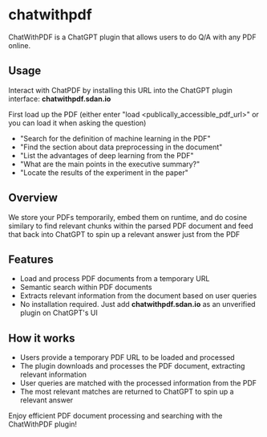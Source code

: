 # chatwithpdf
ChatWithPDF is a ChatGPT plugin that allows users to do Q/A with any PDF online.

## Usage
Interact with ChatPDF by installing this URL into the ChatGPT plugin interface: **chatwithpdf.sdan.io**

First load up the PDF (either enter "load <publically_accessible_pdf_url>" or you can load it when asking the question)

- "Search for the definition of machine learning in the PDF"
- "Find the section about data preprocessing in the document"
- "List the advantages of deep learning from the PDF"
- "What are the main points in the executive summary?"
- "Locate the results of the experiment in the paper"

## Overview
We store your PDFs temporarily, embed them on runtime, and do cosine similary to find relevant chunks within the parsed PDF document and feed that back into ChatGPT to spin up a relevant answer just from the PDF

## Features
- Load and process PDF documents from a temporary URL
- Semantic search within PDF documents
- Extracts relevant information from the document based on user queries
- No installation required. Just add **chatwithpdf.sdan.io** as an unverified plugin on ChatGPT's UI

## How it works
- Users provide a temporary PDF URL to be loaded and processed
- The plugin downloads and processes the PDF document, extracting relevant information
- User queries are matched with the processed information from the PDF
- The most relevant matches are returned to ChatGPT to spin up a relevant answer

Enjoy efficient PDF document processing and searching with the ChatWithPDF plugin!